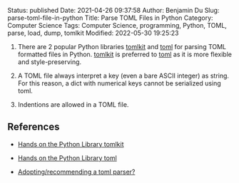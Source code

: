 Status: published
Date: 2021-04-26 09:37:58
Author: Benjamin Du
Slug: parse-toml-file-in-python
Title: Parse TOML Files in Python
Category: Computer Science
Tags: Computer Science, programming, Python, TOML, parse, load, dump, tomlkit
Modified: 2022-05-30 19:25:23


1. There are 2 popular Python libraries 
    [tomlkit](https://github.com/sdispater/tomlkit)
    and
    [toml](https://github.com/uiri/toml)
    for parsing TOML formatted files in Python.
    [tomlkit](https://github.com/sdispater/tomlkit)
    is preferred to 
    [toml](https://github.com/uiri/toml)
    as it is more flexible and style-preserving.

2. A TOML file always interpret a key (even a bare ASCII integer) as string. 
    For this reason, a dict with numerical keys cannot be serialized using toml.

3. Indentions are allowed in a TOML file.

## References 

- [Hands on the Python Library tomlkit](http://www.legendu.net/misc/blog/hands-on-python-library-tomlkit)

- [Hands on the Python Library toml](http://www.legendu.net/misc/blog/hands-on-python-library-toml)

- [Adopting/recommending a toml parser?](https://discuss.python.org/t/adopting-recommending-a-toml-parser/4068)
